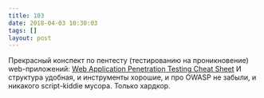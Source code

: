 ```yaml
---
title: 103
date: 2018-04-03 10:30:03
tags: []
layout: post
---
```


Прекрасный конспект по пентесту (тестированию на проникновение) web-приложений:
[Web Application Penetration Testing Cheat Sheet](https://jdow.io/blog/2018/03/18/web-application-penetration-testing-methodology/)
И структура удобная, и инструменты хорошие, и про OWASP не забыли, и никакого script-kiddie мусора. Только хардкор.
